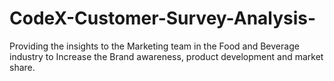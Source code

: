 # CodeX-Customer-Survey-Analysis-
Providing the insights to the Marketing team in the Food and Beverage industry to Increase the Brand awareness, product development and market share.
